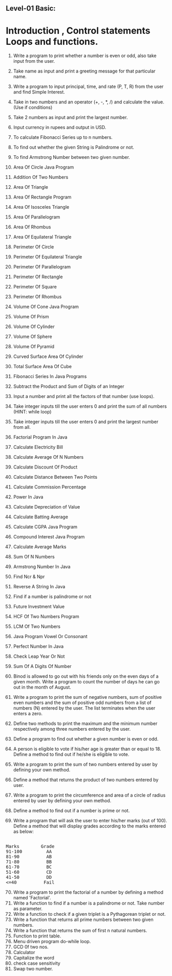 
## Level-01 Basic:
#  Introduction , Control statements Loops and functions.
1. Write a program to print whether a number is even or odd, also take input from the user.
2. Take name as input and print a greeting message for that particular name.
3. Write a program to input principal, time, and rate (P, T, R) from the user and find Simple Interest.
4. Take in two numbers and an operator (+, -, *, /) and calculate the value.(Use if conditions)
5. Take 2 numbers as input and print the largest number.
6. Input currency in rupees and output in USD.
7. To calculate Fibonacci Series up to n numbers.
8. To find out whether the given String is Palindrome or not.
9. To find Armstrong Number between two given number.
10. Area Of Circle Java Program
11. Addition Of Two Numbers
12. Area Of Triangle
13. Area Of Rectangle Program 
14. Area Of Isosceles Triangle 
15. Area Of Parallelogram
16. Area Of Rhombus
17. Area Of Equilateral Triangle
18. Perimeter Of Circle
19. Perimeter Of Equilateral Triangle
20. Perimeter Of Parallelogram
21. Perimeter Of Rectangle
22. Perimeter Of Square
23. Perimeter Of Rhombus
24. Volume Of Cone Java Program
25. Volume Of Prism
26. Volume Of Cylinder
27. Volume Of Sphere
28. Volume Of Pyramid
29. Curved Surface Area Of Cylinder
30. Total Surface Area Of Cube
31. Fibonacci Series In Java Programs
32. Subtract the Product and Sum of Digits of an Integer
33. Input a number and print all the factors of that number (use loops).
34. Take integer inputs till the user enters 0 and print the sum of all numbers (HINT: while loop)
35. Take integer inputs till the user enters 0 and print the largest number from all.
36. Factorial Program In Java
37. Calculate Electricity Bill
38. Calculate Average Of N Numbers
39. Calculate Discount Of Product
40. Calculate Distance Between Two Points 
41. Calculate Commission Percentage
42. Power In Java
43. Calculate Depreciation of Value
44. Calculate Batting Average
45. Calculate CGPA Java Program
46. Compound Interest Java Program
47. Calculate Average Marks
48. Sum Of N Numbers
49. Armstrong Number In Java
50. Find Ncr & Npr
51. Reverse A String In Java
52. Find if a number is palindrome or not 
53. Future Investment Value
54. HCF Of Two Numbers Program
55. LCM Of Two Numbers
56. Java Program Vowel Or Consonant 
57. Perfect Number In Java
58. Check Leap Year Or Not
59. Sum Of A Digits Of Number
60. Binod is allowed to go out with his friends only on the even days of a given month. Write a program to count the number of days he can go out in the month of August.
61. Write a program to print the sum of negative numbers, sum of positive even numbers and the sum of positive odd numbers from a list of numbers (N) entered by the user. The list terminates when the user enters a zero.

62. Define two methods to print the maximum and the minimum number respectively among three numbers entered by the user.

63. Define a program to find out whether a given number is even or odd.

64. A person is eligible to vote if his/her age is greater than or equal to 18. Define a method to find out if he/she is eligible to vote.
65. Write a program to print the sum of two numbers entered by user by defining your own method.

66. Define a method that returns the product of two numbers entered by user.
67. Write a program to print the circumference and area of a circle of radius entered by user by defining your own method.
68. Define a method to find out if a number is prime or not.
69. Write a program that will ask the user to enter his/her marks (out of 100). Define a method that will display grades according to the marks entered as below: <br/>
<pre> 
Marks        Grade 
91-100         AA 
81-90          AB 
71-80          BB 
61-70          BC 
51-60          CD 
41-50          DD 
<=40          Fail 
</pre>

70.  Write a program to print the factorial of a number by defining a method named 'Factorial'.
71. Write a function to find if a number is a palindrome or not. Take number as parameter.
72. Write a function to check if a given triplet is a Pythagorean triplet or not.
73. Write a function that returns all prime numbers between two given numbers.
74. Write a function that returns the sum of first n natural numbers.
75. Function to print table.
76. Menu driven program do-while loop.
77. GCD 0f two nos.
78. Calculator
78. Capitalize the word
79. check case sensitivity
80. Swap two number.
